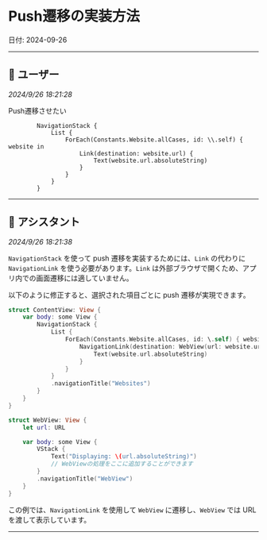 # Push遷移の実装方法

日付: 2024-09-26

---

## 👤 ユーザー
*2024/9/26 18:21:28*

Push遷移させたい

            NavigationStack {
                List {
                    ForEach(Constants.Website.allCases, id: \\.self) { website in
                        Link(destination: website.url) {
                            Text(website.url.absoluteString)
                        }
                    }
                }
            }

---

## 🤖 アシスタント
*2024/9/26 18:21:38*

`NavigationStack` を使って push 遷移を実装するためには、`Link` の代わりに `NavigationLink` を使う必要があります。`Link` は外部ブラウザで開くため、アプリ内での画面遷移には適していません。

以下のように修正すると、選択された項目ごとに push 遷移が実現できます。

```swift
struct ContentView: View {
    var body: some View {
        NavigationStack {
            List {
                ForEach(Constants.Website.allCases, id: \.self) { website in
                    NavigationLink(destination: WebView(url: website.url)) {
                        Text(website.url.absoluteString)
                    }
                }
            }
            .navigationTitle("Websites")
        }
    }
}

struct WebView: View {
    let url: URL

    var body: some View {
        VStack {
            Text("Displaying: \(url.absoluteString)")
            // WebViewの処理をここに追加することができます
        }
        .navigationTitle("WebView")
    }
}
```

この例では、`NavigationLink` を使用して `WebView` に遷移し、`WebView` では URL を渡して表示しています。

---
